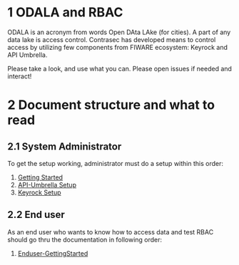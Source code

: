 # 1 ODALA and RBAC

ODALA is an acronym from words Open DAta LAke (for cities). A part of any data lake is access control. Contrasec has developed means to control access by utilizing few components from FIWARE ecosystem: Keyrock and API Umbrella. 

Please take a look, and use what you can. Please open issues if needed and interact!

# 2 Document structure and what to read

## 2.1 System Administrator
To get the setup working, administrator must do a setup within this order:
1. [Getting Started](admin-GettingStarted.md)
2. [API-Umbrella Setup](api-umbrella.md)
3. [Keyrock Setup](keyrock.md)

## 2.2 End user

As an end user who wants to know how to access data and test RBAC should go thru the documentation in following order:
1. [Enduser-GettingStarted](Enduser-GettingStarted.md)
